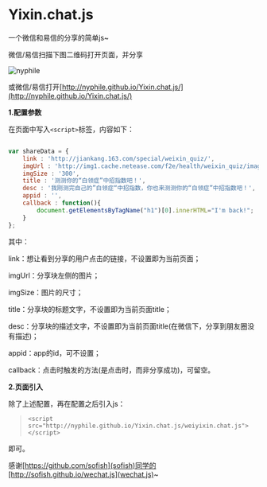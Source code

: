 # Yixin.chat.js
一个微信和易信的分享的简单js~

微信/易信扫描下图二维码打开页面，并分享

![nyphile](http://nyphile.github.io/Yixin.chat.js/images/qcode.png)

或微信/易信打开[http://nyphile.github.io/Yixin.chat.js/](http://nyphile.github.io/Yixin.chat.js/)

**1.配置参数**

在页面中写入`<script>`标签，内容如下：

```js

var shareData = {
	link : 'http://jiankang.163.com/special/weixin_quiz/',
	imgUrl : 'http://img1.cache.netease.com/f2e/health/weixin_quiz/images/120x120-5star.jpg',
	imgSize : '300',
	title : '测测你的“白领症”中招指数吧！',
	desc : '我刚测完自己的”白领症“中招指数，你也来测测你的“白领症”中招指数吧！',
	appid : '',
	callback : function(){
		document.getElementsByTagName("h1")[0].innerHTML="I'm back!";
	}
};

```

其中：

link：想让看到分享的用户点击的链接，不设置即为当前页面；

imgUrl：分享块左侧的图片；

imgSize：图片的尺寸；

title：分享块的标题文字，不设置即为当前页面title；

desc：分享块的描述文字，不设置即为当前页面title(在微信下，分享到朋友圈没有描述)；

appid：app的id，可不设置；

callback：点击时触发的方法(是点击时，而非分享成功)，可留空。

**2.页面引入**

除了上述配置，再在配置之后引入js：

> `<script src="http://nyphile.github.io/Yixin.chat.js/weiyixin.chat.js"></script>`

即可。

感谢[https://github.com/sofish](sofish)同学的[http://sofish.github.io/wechat.js](wechat.js)~

